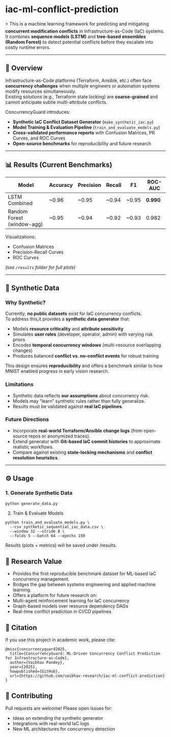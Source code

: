 # iac-ml-conflict-prediction

⚡ This is a machine learning framework for predicting and mitigating **concurrent modification conflicts** in Infrastructure-as-Code (IaC) systems.  
It combines **sequence models (LSTM)** and **tree-based ensembles (Random Forest)** to detect potential conflicts before they escalate into costly runtime errors.

---

## 🚀 Overview
Infrastructure-as-Code platforms (Terraform, Ansible, etc.) often face **concurrency challenges** when multiple engineers or automation systems modify resources simultaneously.  
Existing solutions (e.g., Terraform state locking) are **coarse-grained** and cannot anticipate subtle multi-attribute conflicts.

ConcurrencyGuard introduces:
- **Synthetic IaC Conflict Dataset Generator** (`make_synthetic_iac.py`)
- **Model Training & Evaluation Pipeline** (`train_and_evaluate_models.py`)
- **Cross-validated performance reports** with Confusion Matrices, PR Curves, and ROC Curves
- **Open-source benchmarks** for reproducibility and future research

---

## 📊 Results (Current Benchmarks)

| Model | Accuracy | Precision | Recall | F1 | ROC-AUC |
|-------|----------|-----------|--------|----|---------|
| LSTM Combined | ~0.96 | ~0.95 | ~0.94 | ~0.95 | **0.990** |
| Random Forest (window-agg) | ~0.95 | ~0.94 | ~0.92 | ~0.93 | 0.982 |

Visualizations:
- Confusion Matrices  
- Precision–Recall Curves  
- ROC Curves  

*(see `/results` folder for full plots)*


---

## 🧪 Synthetic Data

### Why Synthetic?
Currently, **no public datasets** exist for IaC concurrency conflicts.  
To address this,it provides a **synthetic data generator** that:
- Models **resource criticality** and **attribute sensitivity**
- Simulates **user roles** (developer, operator, admin) with varying risk priors
- Encodes **temporal concurrency windows** (multi-resource overlapping changes)
- Produces balanced **conflict vs. no-conflict events** for robust training

This design ensures **reproducibility** and offers a benchmark similar to how MNIST enabled progress in early vision research.

### Limitations
- Synthetic data reflects **our assumptions** about concurrency risk.  
- Models may “learn” synthetic rules rather than fully generalize.  
- Results must be validated against **real IaC pipelines**.

### Future Directions
- Incorporate **real-world Terraform/Ansible change logs** (from open-source repos or anonymized traces).  
- Extend generator with **Git-based IaC commit histories** to approximate realistic workflows.  
- Compare against existing **state-locking mechanisms** and **conflict resolution heuristics**.

---

## ⚙️ Usage

### 1. Generate Synthetic Data
```bash
python generate_data.py
```
2. Train & Evaluate Models
```
python train_and_evaluate_models.py \
  --csv synthetic_sequential_iac_data.csv \
  --window 32 --stride 8 \
  --folds 5 --batch 64 --epochs 150
```
Results (plots + metrics) will be saved under /results.

## 🔬 Research Value
- Provides the first reproducible benchmark dataset for ML-based IaC concurrency management.
- Bridges the gap between systems engineering and applied machine learning.
- Offers a platform for future research on:
- Multi-agent reinforcement learning for IaC concurrency
- Graph-based models over resource dependency DAGs
- Real-time conflict prediction in CI/CD pipelines

## 📖 Citation
If you use this project in academic work, please cite:
```
@misc{concurrencyguard2025,
  title={ConcurrencyGuard: ML-Driven Concurrency Conflict Prediction for Infrastructure-as-Code},
  author={Vaibhav Pandey},
  year={2025},
  howpublished={GitHub},
  url={https://github.com/vaibhav-research/iac-ml-conflict-prediction}
}
```

## 🤝 Contributing
Pull requests are welcome!
Please open issues for:
- Ideas on extending the synthetic generator
- Integrations with real-world IaC logs
- New ML architectures for concurrency detection
